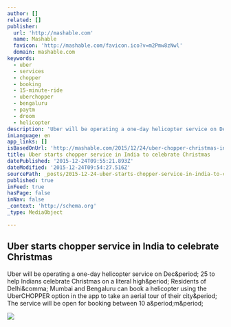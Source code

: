 ```yaml
---
author: []
related: []
publisher:
  url: 'http://mashable.com'
  name: Mashable
  favicon: 'http://mashable.com/favicon.ico?v=m2Pmw8zNwl'
  domain: mashable.com
keywords:
  - uber
  - services
  - chopper
  - booking
  - 15-minute-ride
  - uberchopper
  - bengaluru
  - paytm
  - droom
  - helicopter
description: 'Uber will be operating a one-day helicopter service on Dec. 25 to help Indians celebrate Christmas on a literal high. Residents of Delhi, Mumbai and Bengaluru can book a helicopter using the UberCHOPPER option in the app to take an aerial tour of their city. The service will be open for booking between 10 a.m.'
inLanguage: en
app_links: []
isBasedOnUrl: 'http://mashable.com/2015/12/24/uber-chopper-christmas-india/?utm_cid=mash-prod-nav-sub-st#8N1WMS8ZTsqp'
title: Uber starts chopper service in India to celebrate Christmas
datePublished: '2015-12-24T09:55:21.893Z'
dateModified: '2015-12-24T09:54:27.516Z'
sourcePath: _posts/2015-12-24-uber-starts-chopper-service-in-india-to-celebrate-christmas.md
published: true
inFeed: true
hasPage: false
inNav: false
_context: 'http://schema.org'
_type: MediaObject

---
```

<article style=""><h1>Uber starts chopper service in India to celebrate Christmas</h1><p>Uber will be operating a one-day helicopter service on Dec&amp;period; 25 to help Indians celebrate Christmas on a literal high&amp;period; Residents of Delhi&amp;comma; Mumbai and Bengaluru can book a helicopter using the UberCHOPPER option in the app to take an aerial tour of their city&amp;period; The service will be open for booking between 10 a&amp;period;m&amp;period;</p><img src="http://rack.2.mshcdn.com/media/ZgkyMDE1LzEyLzI0LzY4L3ViZXJjaG9wcGVyLmY3NWRmLmpwZwpwCXRodW1iCTEyMDB4NjI3IwplCWpwZw/9554a537/dd2/uber-chopper.jpg" /></article>